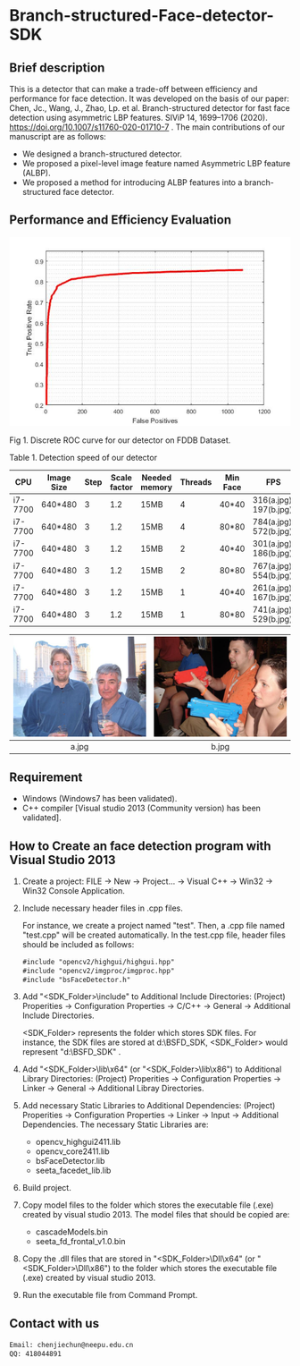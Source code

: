 # Branch-structured-Face-detector-SDK
## Brief description
This is a detector that can make a trade-off between efficiency and performance for face detection. It was developed on the basis of our paper: 
Chen, Jc., Wang, J., Zhao, Lp. et al. Branch-structured detector for fast face detection using asymmetric LBP features. SIViP 14, 1699–1706 (2020). https://doi.org/10.1007/s11760-020-01710-7
. The main contributions of our manuscript are as follows: 
- We designed a branch-structured detector.
- We proposed a pixel-level image feature named Asymmetric LBP feature (ALBP).
- We proposed a method for introducing ALBP features into a branch-structured face detector.
## Performance and Efficiency Evaluation
![Alt text](/Images/ROC.jpg  "Fig 1. Discrete ROC curve for our detector on FDDB Dataset.")

Fig 1. Discrete ROC curve for our detector on FDDB Dataset.

Table 1. Detection speed of our detector

|  CPU    | Image Size| Step | Scale factor | Needed memory | Threads| Min Face | FPS      |
| ---   | ---  | --- | --- | --- | ---    | ---- | ---   |
| i7-7700 | 640\*480 | 3  |1.2  |15MB  | 4  |  40\*40  | 316(a.jpg), 197(b.jpg) |
| i7-7700 | 640\*480 | 3  |1.2  |15MB  | 4  | 80\*80   | 784(a.jpg), 572(b.jpg) |
| i7-7700 | 640\*480 | 3  |1.2  |15MB  | 2  |  40\*40  | 301(a.jpg), 186(b.jpg) |
| i7-7700 | 640\*480 | 3  |1.2  |15MB  | 2  | 80\*80   | 767(a.jpg), 554(b.jpg) |
| i7-7700 | 640\*480 | 3  |1.2  |15MB  | 1  |  40\*40  | 261(a.jpg), 167(b.jpg) |
| i7-7700 | 640\*480 | 3  |1.2  |15MB  | 1  | 80\*80   | 741(a.jpg), 529(b.jpg) |

|![Alt text](/Images/a.jpg)|  ![Alt text](/Images/b.jpg)|
|    :---:    | :---:      |
|    a.jpg    | b.jpg      |


## Requirement
* Windows (Windows7 has been validated).
* C++ compiler \[Visual studio 2013 (Community version) has been validated].
## How to Create an face detection program with Visual Studio 2013
1. Create a project: FILE -> New -> Project... -> Visual C++ -> Win32 -> Win32 Console Application. 
2. Include necessary header files in .cpp files.

   For instance, we create a project named "test". Then, a .cpp file named "test.cpp" will be created automatically. In the test.cpp file, header files should be included as follows:
   
   <pre><code>#include "opencv2/highgui/highgui.hpp"
   #include "opencv2/imgproc/imgproc.hpp"
   #include "bsFaceDetector.h"</code></pre>
3. Add "<SDK_Folder>\include" to Additional Include Directories: (Project) Properities -> Configuration Properties -> C/C++ -> General -> Additional Include Directories.

   <SDK_Folder> represents the folder which stores SDK files. For instance, the SDK files are stored at d:\BSFD_SDK,  <SDK_Folder> would represent "d:\BSFD_SDK" .
  
4. Add "<SDK_Folder>\lib\x64" (or "<SDK_Folder>\lib\x86") to Additional Library Directories: (Project) Properities -> Configuration Properties -> Linker -> General -> Additional Libray Directories.
5. Add necessary Static Libraries to Additional Dependencies: (Project) Properities -> Configuration Properties -> Linker -> Input -> Additional Dependencies. The necessary Static Libraries are:
   * opencv_highgui2411.lib
   * opencv_core2411.lib
   * bsFaceDetector.lib
   * seeta_facedet_lib.lib
6. Build project.
7. Copy model files to the folder which stores the executable file (.exe) created by visual studio 2013. The model files that should be copied are:
   * cascadeModels.bin
   * seeta_fd_frontal_v1.0.bin
8. Copy the .dll files that are stored in "<SDK_Folder>\Dll\x64" (or "<SDK_Folder>\Dll\x86") to the folder which stores the executable file (.exe) created by visual studio 2013. 
9. Run the executable file from Command Prompt.
## Contact with us
<pre><code>Email: chenjiechun@neepu.edu.cn
QQ: 418044891</code></pre>
